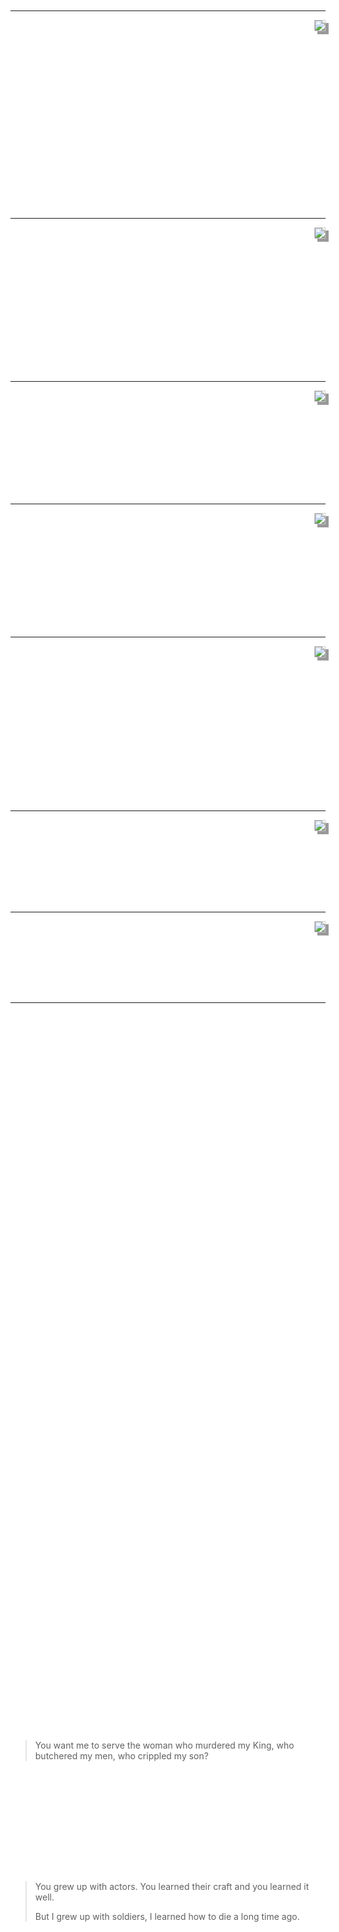 % Game of Throne
% TANG ZhiXiong
% 2016-03-01

Game of Throne
==============

<style>
html {
    background-image: url(http://whudoc.qiniudn.com/got-series-bg-blur.jpg);
    background-color: rgba( 255, 255, 255, 0.5 );
    background-position: top-center;
    background-attachment: fixed;
}
body {
    background: -moz-linear-gradient(top, rgba(0, 0, 0, 0.6) 30%, rgba(0, 0, 0, 0.6) 70%);
    tet-shadow: -1px -1px 0 #fff, 1px -1px 0 #fff, -1px 1px 0 #fff, 1px 1px 0 #fff;
    color: white;
}
h1 {
    background-color: rgba(255,255,255,0.2);
    font-variant: small-caps;
}
img {
    border: solid 1px #CCC;
	-moz-box-shadow: 5px 5px 0px #999;
	-webkit-box-shadow: 5px 5px 0px #999;
    box-shadow: 5px 5px 0px #999;
    margin-left: 1em;
    margin-bottom: 1em;
}
#footer {
    background-color: rgba(255, 255, 255, .0);
}
#footer:hover {
    background-color: rgba(255, 255, 255, .95);
    transition: all 0.5s ease-in-out;
}
</style>

* EP.1 Arya: Not a Boy
* EP.2 Daenerys: He was no Dragon
* EP.3 Joffrey: Life is Just Boring
* EP.4 Ned: Honorable Man
* EP.5 Theon: I have Ambition
* EP.6 Tyrion: I have a Family
* EP.7 Ygritte: You Know Nothing, Jon Snow

Plan: EP.4 (&#x2611) -> EP.5 (&#x2610)-> EP.6 (&#x2610)-> EP.1 (&#x2610)-> EP.2 (&#x2610)-> EP.3 (&#x2610)-> EP.7 (&#x2610)

TODO: 自己写这里的介绍文字。

---

**Arya Stark** <img src="http://whudoc.qiniudn.com/Arya,_Ned_and_Syrio_1x03.jpg?imageView2/2/w/150" align="right">

When her father is betrayed and executed by Joffrey, Arya flees the capital
with the help of the Night's Watch recruiter, Yoren, who gets her out of the
city disguised as an orphan boy "Arry" and tries to take her to Winterfell. On
the way, she compiles a list of people she intends to kill. However, she is
taken prisoner by Ser Gregor Clegane's men and taken to Harrenhal, where she
briefly serves as cupbearer to an unsuspecting Tywin Lannister. After escaping,
she begins making her way towards Riverrun and is captured by the Brotherhood
Without Banners and subsequently by Sandor Clegane. They travel across Westeros
as he unsuccessfully attempts to ransom her to various family members. In
Clegane's company, Arya becomes increasingly hardened and brutalized, and
personally kills a number of men. After Clegane is gravely injured in a fight,
she abandons him. Long presumed dead by many in Westeros and with nowhere else
to turn, Arya is now in Braavos, training with the Faceless Men. However, as a
consequence of violating the assassins' code, Arya has been rendered blind by
the guild as punishment.

---

**Daenerys Targaryen** <img src="http://whudoc.qiniudn.com/Daenerys-MothersMercy.jpg?imageView2/2/w/150" align="right">

She hatched three dragons by having her petrified dragon eggs placed on Drogo's
funeral pyre, before she walked into the flames to claim them. Her dragons are
the first seen in the world for more than a century, earning her the sobriquet
Mother of Dragons.

During her campaign in Slaver's Bay, she is introduced as Daenerys Stormborn of
the House Targaryen, the First of Her Name, the Unburnt, Queen of Meereen,
Queen of the Andals and the Rhoynar and the First Men, Khaleesi of the Great
Grass Sea, Breaker of Chains, and Mother of Dragons. She has proven herself as
a leader and a conqueror through her swift and (for the most part) merciful
conquests of the Free Slaveholding Cities of Astapor, Yunkai and Meereen.

---

**Joffrey Baratheon** <img src="http://whudoc.qiniudn.com/Joffrey_Baratheon_2.jpg?imageView2/2/w/150" align="right">

King Joffrey Baratheon is a major character in the first, second, third, and
fourth seasons. He is played by starring cast member Jack Gleeson and debuts in
the series premiere. Though believed by most to be the eldest son of King
Robert Baratheon with Queen Cersei Lannister, Joffrey is actually a bastard
born from Cersei's incestuous relationship with her twin brother, Ser Jaime
Lannister of the Kingsguard. He is the older brother of Myrcella Baratheon and
Tommen Baratheon, both of whom share the same parentage.

---

**Eddard Stark** <img src="http://whudoc.qiniudn.com/Eddard_1x01.jpg?imageView2/2/w/150" align="right">

Eddard Stark, popularly known as Ned, is a major character in the first season.
He is played by starring cast member Sean Bean, and debuts in the series
premiere. He will reappear in the sixth season, in a flashback, played by
Sebastian Croft. Eddard is the head of House Stark, the Lord of Winterfell,
Lord Paramount and Warden of the North, and Hand of the King to Robert I
Baratheon. He is the older brother of Benjen Stark, father of Robb, Sansa,
Arya, Bran and Rickon by his wife, Catelyn Tully, and to Jon Snow, his bastard
son by an unknown mother. He is a dedicated husband and father, a loyal friend
and an honorable lord.

---

**Theon Greyjoy** <img src="http://whudoc.qiniudn.com/got-theon.jpeg?imageView2/2/w/150" align="right">

Theon Greyjoy is a major character in the first, second, third, fourth, fifth
and sixth seasons. He is played by starring cast member Alfie Allen and debuts
in the series premiere. Theon is the only living son and heir of Lord Balon
Greyjoy of the Iron Islands, and younger brother of Yara Greyjoy.

Theon has his men seize the poorly defended Winterfell. He forces Bran Stark to
yield to him by threatening his people. His men capture Ser Rodrik Cassel
coming back from Torrhen's Square, and Rodrik is openly defiant, calling Theon
a traitor. Ser Rodrik regrets that he gave him weapon training and even spits
in Theon's face. Dagmer insists that Rodrik must be killed to maintain the
respect of the men. Rodrik baits Theon into performing the execution himself.
Theon botches the beheading, taking three swings and a kick to accomplish it.

---

**Tyrion Lannister** <img src="http://whudoc.qiniudn.com/Tyrion_Lannister_in_the_Vale.jpg?imageView2/2/w/150" align="right">

Tyrion Lannister is a major character in the first, second, third, fourth,
fifth, and sixth seasons. He is played by starring cast member Peter Dinklage
and debuts in the series premiere. Tyrion Lannister is the youngest son of Lord
Tywin Lannister and younger brother of Cersei and Jaime Lannister. A dwarf, he
uses his wit and intellect to overcome the prejudice he faces.

---

**Ygritte** <img src="http://whudoc.qiniudn.com/Ygritte-Profile-HD.png?imageView2/2/w/150" align="right">

Ygritte is a major character in the third and fourth seasons, played by Rose
Leslie. She initially appeared as a recurring character in the second season
and debuted in "The Old Gods and the New." Ygritte is a woman of the Free Folk
who lives north of the Wall. She is part of Mance Rayder's army and becomes the
lover of Jon Snow.

---

EP.4

Game of Thrones is an American tv series adapted from George Martin's A Song of
Ice and Fire. This tv show is so much a fantasy and so great that it attracted
a big audience.  I've watched 4 seasons of it, and really like it and willing
to share some of my opinions on it. The focus today is Eddard Stark, popularly
known as Ned, is a major character in the first season. But before that, I'll
introduce the backgrounds and settings of this story.

This is the world map for game of throne. As you can see, the world is
separated to two parts by the narrow sea. The west is called Westeros, while
the right part is called Essos. Westeros and essos are the known world, while
the land beyond castle black, is unknown. Westeros is ruled by a single
political entity known as the Seven Kingdoms. Ands here is the king's landing,
where the king lives. And in the north, Winterfell, is where Ned Stark is from.
As for Essos, there lived some kind of horse people, I mean, the Dothraki. And
Daenerys Targaryen gets her power there. The story of Ned mainly happended in
Winterfell and King's landing.

And these, are houses of Game of Throne. House Stark, Ned Stark. House
Lannister, she is the Queen. And House Baratheon, the King. House Targaryen.
You should know that the Mad King is a targaryen.

Now is time for Ned Stark. I'll share three scenes from Season 1 about Ned
Stark, and analyze the characteristics of Ned Stark, tell you guys why I like
this character. And after that, I'll compare him to three other characters to
illustrate why he is destined to fail and die.

Scene one, in the frontier of Winterfell, close to Castle Black, the northest
part of Westeros. Ned Stark sentenced the man to die. This man is a guardsman
in the night's watch and a deserter. His comrades were killed by white walkers
(the walking dead). Ned did his duty and executed the man. I think Ned in his
heart is a merciful man, but as the lord of Winterfell, law is law. He has no
choice but to commit his duty. Furthermore, he asked his son (here, this boy)
to watch the execution. He wants his son to be a calm and straight man as he
is.

Scene two, it's the small council of the king. And this time, they are arguing
about how to deal with Daenerys Targaryen, who is pregnant now. And may cross
the narrow sea, come back to claim her lands and power. Robert, the king,
insists sending a man to assassinating the girl, but Ned Stark disagree. King
Robert is kind of pissed off, saying towards the other four: you are my
council, counsel! So the other four people start telling Ned why they should
kill Daenerys at this time.

First is the Master of Whisperers, Varys, sometimes called "the Spider", says
the country must sometimes do vile, terrible, unfair, injustice things for the
good of the realm.

Then Grand Maester Pycelle, the old man over there, says if she leads a
Dothraki army coming for us, more people will die. For us, assassinating
Daenerys is not just wiser, but also kinder. This can save more people from
dying in the possible war in the future.

Lord Renly, Master of Laws, says "we should have them both killed years ago!"

Last, Master of Laws, Petyr Baelish, known as the little finger, thinks it's
not a big thing. Just get it over with and be done with it. Why not just kill
this girl?

No matter how, Ned resuses take any part in. Finally, he quited his job as the
Hand of the King, and went away.

He is an honorable man, too good for this kind of vile thing. His discipline
makes him too straight to bend.

Scene three. In the dungeon. Ned is arrested for treason, which of course is a
made-up sentence. He has a conversation with Varys, the Spider. Varys wants Ned
to confess his treason and kneel to the Queen. Ned? No!

> You want me to serve the woman who murdered my King, who butchered my men,
> who crippled my son?

And he will never proclaim Joffrey as the true heir. Here you can see the
conficts.  Ned is too straight as a man, who will not yield to anything. Varys
is more flexible and claims to serve the realm.

Ned never take his life as some precious thing, and would not trade his honor
for a few more years life. If you've seen some Spartacus-like films, you'll
understand what these warriors, fighters, Gladiators treasure is -- glorious.

Then Ned continus,

> You grew up with actors. You learned their craft and you learned it well.
>
> But I grew up with soldiers, I learned how to die a long time ago.

And finally he died.

I really like this man and his personality. But in my opinion, his death is not
glorious or honorable at all. He died in a tragedy, died a terrible way. I
would compare this straight man to three other characters. First is Clyde
Shelton from The Law Abiding Citizen, second is David Gale from The Life of
David Gale, third is Javert from the famous Les Miserable. Like Ned, they are
all straight and disciplined man. But they have different endings.

Law Abiding Citizen tells a story of revenge. Two criminals broken into Clyde
Shelton's house, killed his daughter, raped his wife, in front of him. Because
the lawyer made a deal with the criminals, the criminals did not receive the
deserved punishments. So Clyde, used to be a law abiding citizen, decided to
punish the two criminals in his own way. And beyond that, he wants to destroy
the justice system. Finally he killed a series of people in the justice system
and failed, and died.  Comparing to Clyde Shelton, Ned Stark did not fight
back. Or maybe it's just he has no chance or possibility to do that.

The Life of David Gale. Gale is a professor and advocate to abanden the death
penalty. But He and his coworkers can't persuade the mayer. So he faked a
murderer so he would mistakenly be sentenced to death. After his death, his
coworkers revealed the story. In this way, he claimed his political appeal.
Comparing to David Gale, Ned Stark is not smart enough to play this kind of
trick to gather supports from other people.

(The dream cast in concert.)

Les Miserable, originally by Victor Hugo, is a famous musical. It has a
character called Javert, who is a straight man too, when he realize that Jean
Valjean is not real bad person. He was confused, struggling for a "WHY".
Finally, He jumped the river. Comparing the Jevart, Ned's death is not noble,
he was executed (decapitated) in public, for treason.  What a hilarious and
pathetic death.

But don't get me wrong, I really like this character, like this straight man,
like his discipline. I just feel bad when he did nothing when approaching
death. No fight, no glory.  And not honorable.

---

## Notes

The Dothraki are a race of nomadic horse-mounted warriors in Essos, the
continent to the east of Westeros across the Narrow Sea. They inhabit the vast
central plains of Essos, known as the Dothraki sea. They are said to be born,
fight, and die in the saddle.


Essos is an immense landmass located to the east of Westeros, extending into
the far east of the known world. The Free Cities are located on its
north-western shores, with the Dothraki sea located deep in the continental
interior and the cities of Slaver's Bay on the south coast. The continent
extends far to the east, around the Jade Sea, to the distant and fabled lands
of Asshai and the Shadow. Essos climate is temperate in the northern and
western portions, and subtropical in the southern & eastern portions. Rainfall
generally decreases as one moves eastward in Essos.

The extreme eastern end of the continent has not been fully mapped. Westeros's
landmass is much longer from north to south, extending from the deserts of
Dorne to the polar regions north of the Wall, but east-to-west travel is much
shorter. In contrast, the greater bulk of Essos runs along an east-west
latitude, while its northern and southern extremes are a shorter distance. On
the western shore of Essos, the furthest point north at Braavos is at the same
latitude as the Vale of Arryn, and the furthest point south near Tyrosh is at
the same latitude as Dorne, separated only by the island chain known as the
Stepstones. Pentos, located roughly between these two extremes, is at the same
latitude as King's Landing.

Westeros is a continent located in the far west of the known world. It is
separated from the continent of Essos by a strip of water known as the Narrow
Sea. Most of the action in Game of Thrones takes place in Westeros.

Westeros is a continent located in the far west of the known world. It is
separated from the continent of Essos by a strip of water known as the Narrow
Sea. Most of the action in Game of Thrones takes place in Westeros.

Author of the series George R.R. Martin has stated that the continent of
Westeros is roughly the same size as the real-life continent of South America.

Almost the entire continent, barring only the lands in the furthest north
beyond the Wall, is ruled by a single political entity known as the Seven
Kingdoms, which holds fealty to the King of the Andals and the First Men, who
sits on the Iron Throne in the city of King's Landing. The terms "Seven
Kingdoms" and "Westeros" are normally used interchangeably.

People or things from Westeros are referred to as "Westerosi".

You want me to serve the woman who murdered my King,
who butchered my men, who crippled my son?

I want you to serve the realm!
Tell the Queen you will confes your vile treason,
tell your son to lay down his sword and
proclaim Joffrey as the true heir.

You think my life is some precious thing to me?
That I would trade my honor for a few more years of... of what?

You grew up with actors.
You learned their craft and you learned it well.

But I grew up with soldiers, I learned how to die a long time ago.

Petyr Baelish, popularly called Littlefinger,
Varys, sometimes called the Spider
Pycelle is the King's Grand Maester and a member of the small council, but also
serves as a spy for Cersei Lannister.

* Hand of the King: Ned Stark.
* Master of Whisperers: Varys, known as "the Spider".
* Grand Maester: Pycelle.
* Master of Coin: Lord Petyr Baelish, known as "Littlefinger".
* Master of Laws: Lord Renly Baratheon, Lord of Storm's End.
* Master of Coin: Lord Petyr Baelish, known as "Littlefinger".
* Master of Ships: Lord Stannis Baratheon, Lord of Dragonstone.

---

Refs

#. [Arya Stark - Game of Thrones Wiki - Wikia](http://gameofthrones.wikia.com/wiki/Arya_Stark)
#. [Category:Characters - Game of Thrones Wiki - Wikia](http://gameofthrones.wikia.com/wiki/Category:Characters)
#. [Daenerys Targaryen - Game of Thrones Wiki - Wikia](http://gameofthrones.wikia.com/wiki/Daenerys_Targaryen)
#. [Dothraki - Game of Thrones Wiki - Wikia](http://gameofthrones.wikia.com/wiki/Dothraki)
#. [Eddard Stark - Game of Thrones Wiki - Wikia](http://gameofthrones.wikia.com/wiki/Ned)
#. [Game of Thrones Interactive Map: Are You Ready for Clash of Kings?](http://www.gameofthronesmap.org/)
#. [House Lannister - Game of Thrones Wiki - Wikia](http://gameofthrones.wikia.com/wiki/House_Lannister)
#. [House Martell - Game of Thrones Wiki - Wikia](http://gameofthrones.wikia.com/wiki/House_Martell)
#. [Javert - Wikipedia, the free encyclopedia](https://en.wikipedia.org/wiki/Javert)
#. [Jean Valjean - Wikipedia, the free encyclopedia](https://en.wikipedia.org/wiki/Jean_Valjean)
#. [Joffrey Baratheon - Game of Thrones Wiki - Wikia](http://gameofthrones.wikia.com/wiki/Joffrey_Baratheon)
#. [Law Abiding Citizen - Wikipedia, the free encyclopedia](https://en.wikipedia.org/wiki/Law_Abiding_Citizen)
#. [Les Misérables: The Dream Cast in Concert - Wikipedia, the free encyclopedia](https://en.wikipedia.org/wiki/Les_Mis%C3%A9rables:_The_Dream_Cast_in_Concert)
#. [Narrow Sea - Game of Thrones Wiki - Wikia](http://gameofthrones.wikia.com/wiki/Narrow_Sea)
#. [Petyr Baelish - Game of Thrones Wiki - Wikia](http://gameofthrones.wikia.com/wiki/Petyr_Baelish)
#. [Small Council - Game of Thrones Wiki - Wikia](http://gameofthrones.wikia.com/wiki/Small_council)
#. [The Life of David Gale - Wikipedia, the free encyclopedia](https://en.wikipedia.org/wiki/The_Life_of_David_Gale)
#. [Theon Greyjoy - Game of Thrones Wiki - Wikia](http://gameofthrones.wikia.com/wiki/Theon_Greyjoy)
#. [Tyrion Lannister - Game of Thrones Wiki - Wikia](http://gameofthrones.wikia.com/wiki/Tyrion_Lannister)
#. [Varys - Game of Thrones Wiki - Wikia](http://gameofthrones.wikia.com/wiki/Varys)
#. [Westeros - Game of Thrones Wiki - Wikia](http://gameofthrones.wikia.com/wiki/Westeros)
#. [Ygritte - Game of Thrones Wiki - Wikia](http://gameofthrones.wikia.com/wiki/Ygritte)

